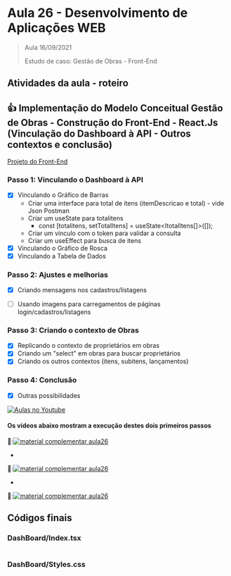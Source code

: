 # Aula 26 - Desenvolvimento de Aplicações WEB

> Aula 16/09/2021
> 
>   Estudo de caso: Gestão de Obras - Front-End


## Atividades da aula - roteiro

## :+1: Implementação do Modelo Conceitual Gestão de Obras - Construção do Front-End - React.Js (Vinculação do Dashboard à API - Outros contextos e conclusão)

[Projeto do Front-End](https://github.com/marcoswagner-commits/gestao_obras_aula_daw/blob/5d19019b2d7f1c8e8bf26b6a55df8f575392101c/documentos/frontend_projeto.png)

### Passo 1: Vinculando o Dashboard à API
- [x] Vinculando o Gráfico de Barras
  - Criar uma interface para total de itens (itemDescricao e total) - vide Json Postman
  - Criar um useState para totalitens
    - const [totalitens, setTotalItens] = useState<ItotalItens[]>([]);
  - Criar um vínculo com o token para validar a consulta
  - Criar um useEffect para busca de itens 
- [x] Vinculando o Gráfico de Rosca
- [x] Vinculando a Tabela de Dados

### Passo 2: Ajustes e melhorias
- [x] Criando mensagens nos cadastros/listagens
- [ ] Usando imagens para carregamentos de páginas login/cadastros/listagens


### Passo 3: Criando o contexto de Obras
- [x] Replicando o contexto de proprietários em obras
- [x] Criando um "select" em obras para buscar proprietários
- [x] Criando os outros contextos (itens, subitens, lançamentos)

### Passo 4: Conclusão
- [x] Outras possibilidades


[![Aulas no Youtube](https://github.com/marcoswagner-commits/gestao_obras_aula_daw/blob/cb3e2ea9547f9ddc831277f07919c3e78451eb92/yt-icon.png)](https://www.youtube.com/channel/UCfO-aJxKLqau0TnL0AfNAvA)
####  Os vídeos abaixo mostram a execução destes dois primeiros passos

🥇:[![material complementar aula26](https://github.com/marcoswagner-commits/gestao_obras_aula_daw/blob/91eb8207965740a8e341b626b250e6869e4d43ad/documentos/Capa_aula_front.png)](https://www.youtube.com/watch?v=SoEGwrvXuPg)

-
🥈:[![material complementar aula26](https://github.com/marcoswagner-commits/gestao_obras_aula_daw/blob/91eb8207965740a8e341b626b250e6869e4d43ad/documentos/Capa_aula_front.png)](https://www.youtube.com/watch?v=3376NU3r-aE)

-
🥉:[![material complementar aula26](https://github.com/marcoswagner-commits/gestao_obras_aula_daw/blob/91eb8207965740a8e341b626b250e6869e4d43ad/documentos/Capa_aula_front.png)](https://www.youtube.com/watch?v=t4N0atc8xi0)



## Códigos finais
### DashBoard/Index.tsx
```

```
  
### DashBoard/Styles.css
```


```
  



